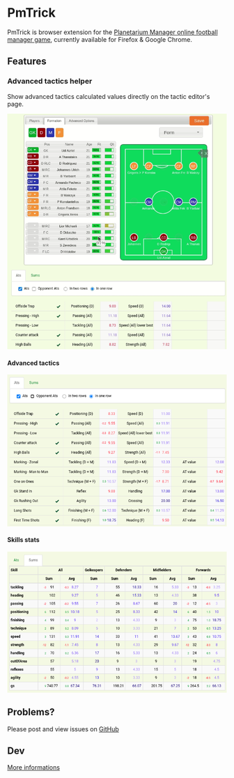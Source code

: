 # PmTrick

PmTrick is browser extension for the [Planetarium Manager online football manager game](https://www.pmanager.org), currently available for Firefox & Google Chrome.

## Features

### Advanced tactics helper

Show advanced tactics calculated values directly on the tactic editor's page.

![Tactic editor](docs/assets/pmtrick-tactic.gif)

#### Advanced tactics

![Advanced tactics](docs/assets/pmtrick-ats.png)

#### Skills stats

![Skills stats](docs/assets/pmtrick-skills-stats.png)

## Problems?

Please post and view issues on [GitHub](https://github.com/immament/pmtrick/issues)

## Dev

[More informations](docs/dev.md)
